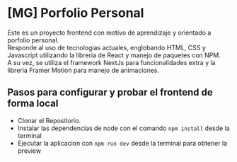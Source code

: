 # [MG] Porfolio Personal

Este es un proyecto frontend con motivo de aprendizaje y orientado a porfolio personal. 
<br>Responde al uso de tecnologias actuales, englobando HTML, CSS y Javascript utilizando la libreria de React y manejo de paquetes con NPM.
<br>A su vez, se utiliza el framework NextJs para funcionalidades extra y la libreria Framer Motion para manejo de animaciones.

## Pasos para configurar y probar el frontend de forma local

- Clonar el Repositorio.
- Instalar las dependencias de node con el comando `npm install` desde la terminal
- Ejecutar la aplicacion con `npm run dev` desde la terminal para obtener la preview
